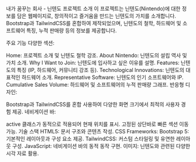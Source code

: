 내가 꿈꾸는 회사 - 닌텐도
프로젝트 소개
이 프로젝트는 닌텐도(Nintendo)에 대한 정보를 담은 웹페이지로, 창의적이고 즐거움을 만드는 닌텐도의 가치를 소개합니다. Bootstrap과 TailwindCSS를 혼합하여 제작되었으며, 닌텐도의 철학, 하드웨어 및 소프트웨어 특징, 누적 판매량 등의 정보를 제공합니다.

주요 기능
다양한 섹션:

Home: 프로젝트 소개 및 닌텐도 철학 강조.
About Nintendo: 닌텐도의 설립 역사 및 가치 소개.
Why I Want to Join: 닌텐도에 입사하고 싶은 이유를 설명.
Features: 닌텐도의 특징 (IP, 하드웨어, 커뮤니티 강조 등).
Technological Innovations: 닌텐도의 대표적인 하드웨어 소개.
Representative Software: 닌텐도의 인기 소프트웨어와 IP.
Cumulative Sales Volume: 하드웨어 및 소프트웨어의 누적 판매량 그래프.
반응형 디자인:

Bootstrap과 TailwindCSS를 혼합 사용하여 다양한 화면 크기에서 최적의 사용자 경험 제공.
네비게이션 바:

active 클래스가 동적으로 적용되어 현재 위치를 표시.
고정된 상단바로 빠른 섹션 이동 가능.
기술 스택
HTML5: 문서 구조와 콘텐츠 작성.
CSS Frameworks:
Bootstrap 5: 기본적인 레이아웃과 구성 요소 제공.
TailwindCSS: 커스텀 스타일링 및 유연한 레이아웃 구성.
JavaScript: 네비게이션 바의 동적 동작 구현.
이미지: 닌텐도와 관련된 다양한 시각 자료 활용.
